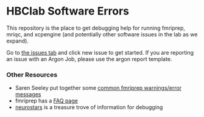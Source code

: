 # HBClab Software Errors

This repository is the place to get debugging help for running fmriprep, mriqc, and xcpengine (and potentially other software issues in the lab as we expand).

Go to [the issues tab](https://github.com/HBClab/SoftwareIssues/issues) and click new issue to get started.
If you are reporting an issue with an Argon Job, please use the argon report template.

### Other Resources

- Saren Seeley put together some [common fmriprep warnings/error messages](https://sarenseeley.github.io/BIDS-fmriprep-MRIQC.html#fmriprep44)
- fmriprep has a [FAQ page](https://fmriprep.readthedocs.io/en/stable/faq.html)
- [neurostars](https://neurostars.org/) is a treasure trove of information for debugging